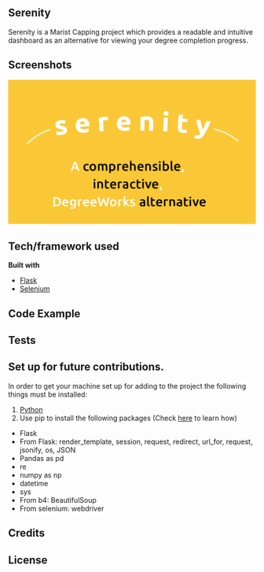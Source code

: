 ## Serenity
Serenity is a Marist Capping project which provides a readable and intuitive dashboard
as an alternative for viewing your degree completion progress.



## Screenshots
![Alt text](/static/img/serenityLogoScreenshot.png "Serenity Logo")

## Tech/framework used
<b>Built with</b>
- [Flask](http://flask.pocoo.org)
- [Selenium](https://selenium-python.readthedocs.io)



## Code Example



## Tests


## Set up for future contributions.
In order to get your machine set up for adding to the project the following things must be installed:
1. [Python](https://www.python.org/downloads/)
2. Use pip to install the following packages (Check [here](https://packaging.python.org/tutorials/installing-packages/) to learn how)
- Flask
- From Flask: render_template, session, request, redirect, url_for, request, jsonify, os, JSON
- Pandas as pd
- re
- numpy as np
- datetime
- sys
- From b4: BeautifulSoup
- From selenium: webdriver




## Credits



## License

